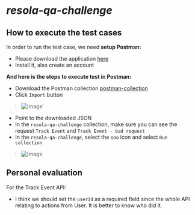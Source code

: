 # _resola-qa-challenge_

## How to execute the test cases
In order to run the test case, we need **setup Postman:**
  - Please download the application [here] 
  - Install it, also create an account

**And here is the steps to execute test in Postman:**
- Download the Postman collection [postman-collection]
- Click `Import` button
> ![image](https://user-images.githubusercontent.com/131781585/234875001-bf0e5c54-762c-4baa-a472-683d0066669b.png)`
- Point to the downloaded JSON
- In the `resola-qa-challenge` collection, make sure you can see the request `Track Event` and `Track Event - bad request`
- In the `resola-qa-challenge`, select the `ooo` icon and select `Run collection`
> ![image](https://user-images.githubusercontent.com/131781585/234877096-160e9baa-770e-4518-bf05-bc7eeb94a51b.png)

## Personal evaluation

For the Track Event API:
- I think we should set the `userId` as a required field since the whole API relating to actions from User. It is better to know who did it.

[here]: https://www.postman.com/downloads/
[postman-collection]: https://github.com/tranquocthanh1989/resola-qa-challenge/blob/main/resola-qa-challenge.postman_collection.json
